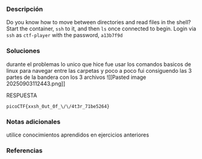 ### Descripción 

Do you know how to move between directories and read files in the shell? Start the container, `ssh` to it, and then `ls` once connected to begin. Login via `ssh` as `ctf-player` with the password, `a13b7f9d`

### Soluciones

durante el problemas lo unico que hice fue usar los comandos basicos de linux para navegar entre las carpetas y poco a poco fui consiguendo las 3 partes de la bandera con los 3 archivos 
![[Pasted image 20250903112443.png]]

RESPUESTA

```
picoCTF{xxsh_0ut_0f_\/\/4t3r_71be5264}
```


### Notas adicionales 

utilice conocimientos aprendidos en ejercicios anteriores

### Referencias 
